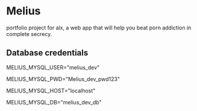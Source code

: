 # Melius

portfolio project for alx, a web app that will help you beat porn addiction in complete secrecy.

## Database credentials

MELIUS_MYSQL_USER="melius_dev"

MELIUS_MYSQL_PWD="Melius_dev_pwd123"

MELIUS_MYSQL_HOST="localhost"

MELIUS_MYSQL_DB="melius_dev_db"
